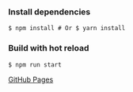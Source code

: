 ### Install dependencies
```
$ npm install # Or $ yarn install
```

### Build with hot reload
```
$ npm run start
```

[GitHub Pages]( https://aleksandrtkach.github.io/Geriana/)
